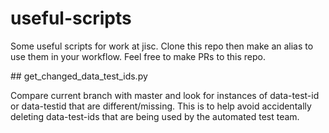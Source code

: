 # useful-scripts

Some useful scripts for work at jisc. Clone this repo then make an alias to use them in your workflow. Feel free to make PRs to this repo.

## get_changed_data_test_ids.py

Compare current branch with master and look for instances of data-test-id or data-testid that are different/missing. This is to help avoid accidentally deleting data-test-ids that are being used by the automated test team.
